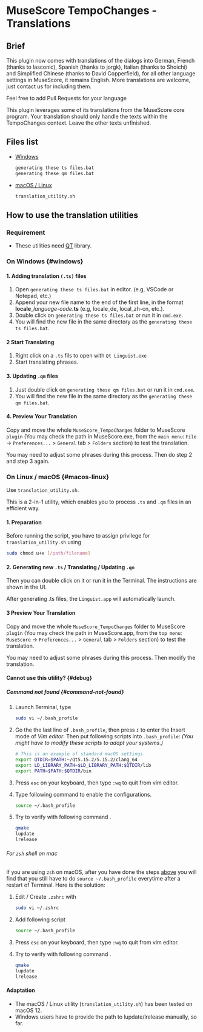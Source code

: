 # MuseScore TempoChanges - Translations

## Brief

This plugin now comes with translations of the dialogs into German, French (thanks to lasconic), Spanish (thanks to jorgk), Italian (thanks to Shoichi) and Simplified Chinese (thanks to David Copperfield), for all other language settings in MuseScore, it remains English. More translations are welcome, just contact us for including them.

Feel free to add Pull Requests for your language

This plugin leverages some of its translations from the MuseScore core program. Your translation should only handle the texts within the TempoChanges context. Leave the other texts unfinished.

## Files list

- [Windows](#windows)

    ```` txt
    generating these ts files.bat
    generating these qm files.bat
    ````

- [macOS / Linux](#macos-linux)

    ```` txt
    translation_utility.sh
    ````

## How to use the translation utilities

### Requirement

- These utilities need [QT](https://qt.io) library.

### On Windows {#windows}

#### 1. Adding translation `(.ts)` files

1. Open `generating these ts files.bat` in editor. (e.g, VSCode or Notepad, etc.)
2. Append your new file name to the end of the first line, in the format **locale_**_language-code_**.ts** (e.g, locale_de, local_zh-cn, etc.).
3. Double click on `generating these ts files.bat` or run it in `cmd.exe`.
4. You will find the new file in the same directory as the `generating these ts files.bat`.

#### 2 Start Translating

1. Right click on a `.ts` fils to open with `Qt Linguist.exe`
2. Start translating phrases.

#### 3. Updating `.qm` files

1. Just double click on `generating these qm files.bat` or run it in `cmd.exe`.
2. You will find the new file in the same directory as the `generating these qm files.bat`.

#### 4. Preview Your Translation

Copy and move the whole `MuseScore_TempoChanges` folder to MuseScore `plugin` (You may check the path in MuseScore.exe, from the `main menu`: `File` &rarr; `Preferences...` &gt; `General` tab &gt; `Folders` section) to test the translation.

You may need to adjust some phrases during this process. Then do step 2 and step 3 again.

### On Linux / macOS {#macos-linux}

Use `translation_utility.sh`.

This is a 2-in-1 utility, which enables you to process `.ts` and `.qm` files in an efficient way.

#### 1. Preparation

Before running the script, you have to assign privilege for `translation_utility.sh` using

````bash
sudo chmod u+x [/path/filename]
````

#### 2. Generating new `.ts` / Translating / Updating `.qm`

Then you can double click on it or run it in the Terminal. The instructions are shown in the UI.

After generating .ts files, the `Linguist.app` will automatically launch.

#### 3 Preview Your Translation

Copy and move the whole `MuseScore_TempoChanges` folder to  MuseScore `plugin` (You may check the path in MuseScore.app, from the `top menu`: `MuseScore` &rarr; `Preferences...` &gt; `General` tab &gt; `Folders` section) to test the translation.

You may need to adjust some phrases during this process. Then modify the translation.

#### Cannot use this utility? {#debug}

##### Command not found {#command-not-found}

1. Launch Terminal, type

    ````bash
    sudo vi ~/.bash_profile
    ````

2. Go the the last line of `.bash_profile`, then press _`i`_ to enter the **I**nsert mode of _Vim editor_. Then put following scripts into `.bash_profile`:
_(You might have to modify these scripts to adapt your systems.)_

    ````bash
    # This is an example of standard macOS settings.
    export QTDIR=$PATH:~/Qt5.15.2/5.15.2/clang_64
    export LD_LIBRARY_PATH=$LD_LIBRARY_PATH:$QTDIR/lib
    export PATH=$PATH:$QTDIR/bin
    ````

3. Press `esc` on your keyboard, then type `:wq` to quit from vim editor.
4. Type following command to enable the configurations.

    ````bash
    source ~/.bash_profile
    ````

5. Try to verify with following command .

    ````bash
    qmake
    lupdate
    lrelease
    ````

###### For `zsh` shell on mac

If you are using `zsh` on macOS, after you have done the steps [above](#command-not-found) you will find that you still have to do `source ~/.bash_profile` everytime after a restart of Terminal. Here is the solution:

1. Edit / Create `.zshrc` with 

    ````bash
    sudo vi ~/.zshrc
    ````

2. Add following script

   ````bash
   source ~/.bash_profile
   ````

3. Press `esc` on your keyboard, then type `:wq` to quit from vim editor.

4. Try to verify with following command .

    ````bash
    qmake
    lupdate
    lrelease
    ````

#### Adaptation

- The macOS / Linux utility (`translation_utility.sh`) has been tested on macOS 12.
- Windows users have to provide the path to lupdate/lrelease manually, so far.
